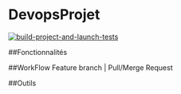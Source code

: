 # DevopsProjet

[![build-project-and-launch-tests](https://github.com/thierry-mrt/DevopsProjet/actions/workflows/build-and-tests.yml/badge.svg?branch=master&event=push)](https://github.com/thierry-mrt/DevopsProjet/actions/workflows/build-and-tests.yml)

##Fonctionnalités

##WorkFlow 
Feature branch | Pull/Merge Request

##Outils
